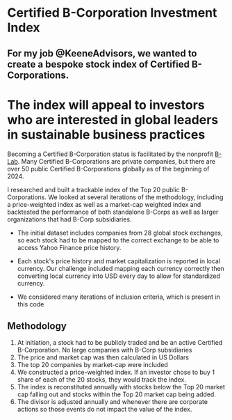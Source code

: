 # Certified B-Corporation Investment Index

## For my job @KeeneAdvisors, we wanted to create a bespoke stock index of Certified B-Corporations.
# The index will appeal to investors who are interested in global leaders in sustainable business practices

Becoming a Certified B-Corporation status is facilitated by the nonprofit [B-Lab]([url](https://usca.bcorporation.net/)). Many Certified B-Corporations are private companies, but there are over 50 public Certified B-Corporations globally as of the beginning of 2024.

I researched and built a trackable index of the Top 20 public B-Corporations. We looked at several iterations of the methodology, including a price-weighted index as well as a market-cap weighted index and backtested the performance of both standalone B-Corps as well as larger organizations that had B-Corp subsidiaries.

- The initial dataset includes companies from 28 global stock exchanges, so each stock had to be mapped to the correct exchange to be able to access Yahoo Finance price history.

- Each stock's price history and market capitalization is reported in local currency. Our challenge included mapping each currency correctly then converting local currency into USD every day to allow for standardized currency.

- We considered many iterations of inclusion criteria, which is present in this code

## Methodology
1. At initiation, a stock had to be publicly traded and be an active Certified B-Corporation. No large companies with B-Corp subsidiaries
2. The price and market cap was then calculated in US Dollars
3. The top 20 companies by market-cap were included
4. We constructed a price-weighted index. If an investor chose to buy 1 share of each of the 20 stocks, they would track the index.
5. The index is reconstituted annually with stocks below the Top 20 market cap falling out and stocks within the Top 20 market cap being added.
6. The divisor is adjusted annually and whenever there are corporate actions so those events do not impact the value of the index.
